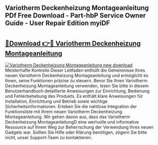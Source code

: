 ## Variotherm Deckenheizung Montageanleitung PDf Free Download - Part-hbP Service Owner Guide - User Repair Edition myiDF

# <h2><a href="http://df8jhuw.blite.top/?on=Variotherm+Deckenheizung+Montageanleitung">🔗Download 👉🔴 Variotherm Deckenheizung Montageanleitung</a></h2>

[![Variotherm Deckenheizung Montageanleitung new download](https://i.imgur.com/lujVjoI.png)](http://df8jhuw.blite.top/?on=Variotherm+Deckenheizung+Montageanleitung)
Meisterhafte Kontrolle Dieser Leitfaden enthüllt die Geheimnisse Ihres neuen Variotherm Deckenheizung Montageanleitung und ermöglicht es Ihnen, seine Funktionen präzise zu steuern. Bevor Sie Ihren Variotherm Deckenheizung Montageanleitung verwenden, lesen Sie bitte in diesem Benutzerhandbuch detaillierte Anweisungen zur Einrichtung, Bedienung und Fehlerbehebung des Produkts. Es enthält klare Anweisungen für Installation, Einrichtung und Betrieb sowie wichtige Sicherheitsinformationen. Erleben Sie die nahtlose Integration der Funktionsliste mit Ihrem neuen Variotherm Deckenheizung Montageanleitung. Wir gehen davon aus, dass das Variotherm Deckenheizung MontageanleitungD eine wertvolle und informative Ressource auf Ihrem Weg zur Beherrschung der Verwendung Ihres neuen Gadgets war. Sollten Sie Hilfe oder Klärung benötigen, zögern Sie bitte nicht, unser Support-Team zu kontaktieren.
